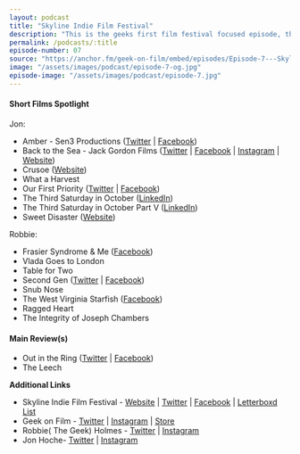 ```yaml
---
layout: podcast
title: "Skyline Indie Film Festival"
description: "This is the geeks first film festival focused episode, the 10th Annual Skyline Indie Film Festival, main review is Out in the Ring and The Leech."
permalink: /podcasts/:title
episode-number: 07
source: "https://anchor.fm/geek-on-film/embed/episodes/Episode-7---Skyline-Indie-Film-Fest-91222-e1npmk8"
image: "/assets/images/podcast/episode-7-og.jpg"
episode-image: "/assets/images/podcast/episode-7.jpg"
---
```

<h4><strong>Short Films Spotlight</strong></h4>
<p>Jon:</p>
<ul>
 <li>Amber - Sen3 Productions (<a href="https://twitter.com/sen3productions" target="_blank" rel="nofollow">Twitter</a> | <a href="https://www.facebook.com/sen3productions" target="_blank" rel="nofollow">Facebook</a>)</li>
 <li>Back to the Sea - Jack Gordon Films (<a href="https://twitter.com/jackgordonfilms" target="_blank" rel="nofollow">Twitter</a> | <a href="https://www.facebook.com/jackg819/" target="_blank" rel="nofollow">Facebook</a> | <a href="https://www.instagram.com/jackgordonfilms/" target="_blank" rel="nofollow">Instagram</a> | <a href="https://jackgfilms.com/" target="_blank" rel="nofollow">Website</a>)</li>
  <li>Crusoe (<a href="https://www.shaneacker.com/" target="_blank" rel="nofollow">Website</a>)</li>
  <li>What a Harvest</li>
  <li>Our First Priority (<a href="https://twitter.com/our1stpriority_" target="_blank" rel="nofollow">Twitter</a> | <a href="https://www.facebook.com/fivecloverfilms" target="_blank" rel="nofollow">Facebook</a>)</li>
  <li>The Third Saturday in October (<a href="https://www.linkedin.com/in/jay-burleson-4975ba28/" target="_blank" rel="nofollow">LinkedIn</a>)</li>
  <li>The Third Saturday in October Part V (<a href="https://www.linkedin.com/in/jay-burleson-4975ba28/" target="_blank" rel="nofollow">LinkedIn</a>)</li>
  <li>Sweet Disaster (<a href="https://zeitgeist-film.de/portfolio-item/sweet-disaster/?lang=en" target="_blank" rel="nofollow">Website</a>)</li>
</ul>
<p>Robbie:</p>
<ul>
  <li>Frasier Syndrome &amp; Me (<a href="https://www.facebook.com/FraserSyndromeandme" target="_blank" rel="nofollow">Facebook</a>)</li>
  <li>Vlada Goes to London</li>
  <li>Table for Two</li>
  <li>Second Gen (<a href="https://twitter.com/fivecloverfilms" target="_blank" rel="nofollow">Twitter</a> | <a href="https://www.facebook.com/fivecloverfilms" target="_blank" rel="nofollow">Facebook</a>)</li>
  <li>Snub Nose</li>
  <li>The West Virginia Starfish (<a href="https://www.facebook.com/wvstarfish" target="_blank" rel="nofollow">Facebook</a>)</li>
  <li>Ragged Heart</li>
  <li>The Integrity of Joseph Chambers</li>
</ul>
<h4><strong>Main Review(s)</strong></h4>
<ul>
  <li>Out in the Ring (<a href="https://twitter.com/rblfdpr" target="_blank" rel="nofollow">Twitter</a> | <a href="https://www.facebook.com/RBLFDPR" target="_blank" rel="nofollow">Facebook</a>)</li>
  <li>The Leech</li>
</ul>
<p><strong>Additional Links</strong></p>
<ul>
  <li>Skyline Indie Film Festival - <a href="https://skylineindiefilmfest.org/" target="_blank" rel="nofollow">Website</a> | <a href="https://twitter.com/skylinendfilmfe" target="_blank" rel="nofollow">Twitter</a> | <a href="https://www.facebook.com/skylineindiefilmfest" target="_blank" rel="nofollow">Facebook</a> | <a href="https://letterboxd.com/robbiethegeek/list/skyline-indie-film-fest-2022/" target="_blank" rel="nofollow">Letterboxd List</a></li>
  <li>Geek on Film - <a href="https://twitter.com/geekonfilmcom" target="_blank" rel="nofollow"><u>Twitter</u></a> | <a href="https://www.instagram.com/geekonfilmcom/" target="_blank" rel="nofollow"><u>Instagram</u></a> | <a href="https://www.geekonfilm.shop/" target="_blank" rel="nofollow"><u>Store</u></a></li>
  <li>Robbie( The Geek) Holmes - <a href="https://twitter.com/robbiethegeek" target="_blank" rel="nofollow"><u>Twitter</u></a> | <a href="https://www.instagram.com/robbiethegeek/" target="_blank" rel="nofollow"><u>Instagram</u></a></li>
  <li>Jon Hoche- <a href="https://twitter.com/JonHoche" target="_blank" rel="nofollow"><u>Twitter</u></a> | <a href="https://www.instagram.com/jonhoche/" target="_blank" rel="nofollow"><u>Instagram</u></a></li>
</ul>
